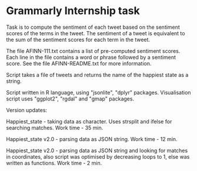 # Grammarly Internship task 
Task is to compute the sentiment of each tweet based on the sentiment scores of the terms in the tweet. The sentiment of a tweet is equivalent to the sum of the sentiment scores for each term in the tweet.

The file AFINN-111.txt contains a list of pre-computed sentiment scores. Each line in the file contains a word or phrase followed by a sentiment score. See the file AFINN-README.txt for more information. 

Script  takes a file of tweets and returns the name of the happiest state as a string.

Script written in R language, using "jsonlite", "dplyr" packages.
Visualisation script uses "ggplot2", "rgdal" and "gmap" packages.

Version updates:

Happiest_state - taking data as character. Uses strsplit and ifelse for searching matches. Work time - 35 min.

Happiest_state v2.0 - parsing data as JSON string. Work time - 12 min.

Happiest_state v2.0 - parsing data as JSON string and looking for matches in coordinates, also script was optimised by decreasing loops to 1, else was written as functions. Work time - 2 min.

